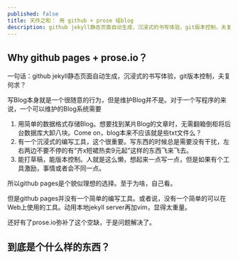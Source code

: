 ```yaml
---
published: false
title: 天作之和： 用 github + prose 组blog
description: github jekyll静态页面自动生成，沉浸式的书写体验，git版本控制，夫复何求？
---
```


## Why github pages + prose.io？
 
一句话：github jekyll静态页面自动生成，沉浸式的书写体验，git版本控制，夫复何求？
 
写Blog本身就是一个很随意的行为，但是维护Blog并不是。对于一个写程序的来说，一个可以维护的Blog系统需要

1. 用简单的数据格式存储Blog。想要找到某片Blog的文章时，无需翻箱倒柜将后台数据库大卸八块。Come on，blog本来不应该就是些txt文件么？
2. 有一个沉浸式的编写工具，这个很重要。写东西的时候总是需要没有干扰，左右两边不要不停的有“齐x短裙热卖9元起”这样的东西飞来飞去。
3. 能打草稿，能版本控制。人就是这么懒，想起来一点写一点，但是如果有个工具激励，事情或者会不同一点。

所以github pages是个貌似理想的选择。至于为啥，自己看。

但是github pages并没有一个简单的编写工具。或者说，没有一个简单的可以在Web上使用的工具。动用本地jekyll server再加vim，显得太重量。

还好有了prose.io弥补了这个空缺，于是问题解决了。

## 到底是个什么样的东西？
